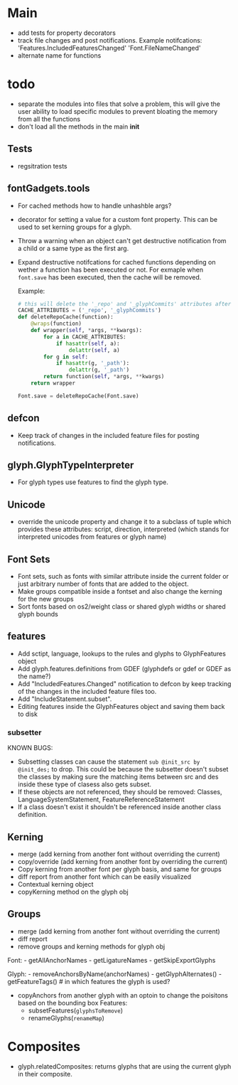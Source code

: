 # Main
- add tests for property decorators
- track file changes and post notifications. Example notifcations:
    'Features.IncludedFeaturesChanged'
    'Font.FileNameChanged'
- alternate name for functions

# todo
- separate the modules into files that solve a problem, this will give the user ability
  to load specific modules to prevent bloating the memory from all the functions
- don't load all the methods in the main __init__


## Tests
- regsitration tests

## fontGadgets.tools
- For cached methods how to handle unhashble args?
- decorator for setting a value for a custom font property. This can be used to
  set kerning groups for a glyph.
- Throw a warning when an object can't get destructive notification from a
  child or a same type as the first arg.
- Expand destructive notifcations for cached functions depending on wether a function
  has been executed or not. For exmaple when `font.save` has been executed, then the
  cache will be removed.

  Example:
    ```py
    # this will delete the '_repo' and '_glyphCommits' attributes after font save
    CACHE_ATTRIBUTES = ('_repo', '_glyphCommits')
    def deleteRepoCache(function):
        @wraps(function)
        def wrapper(self, *args, **kwargs):
            for a in CACHE_ATTRIBUTES:
                if hasattr(self, a):
                    delattr(self, a)
            for g in self:
                if hasattr(g, '_path'):
                    delattr(g, '_path')
            return function(self, *args, **kwargs)
        return wrapper

    Font.save = deleteRepoCache(Font.save)
    ```

## defcon
- Keep track of changes in the included feature files for posting notifications.

## glyph.GlyphTypeInterpreter
- For glyph types use features to find the glyph type.

## Unicode
- override the unicode property and change it to a subclass of tuple which provides
  these attributes: script, direction, interpreted (which stands for interpreted
  unicodes from features or glyph name)

## Font Sets
- Font sets, such as fonts with similar attribute inside the current folder or just
  arbitrary number of fonts that are added to the object.
- Make groups compatible inside a fontset and also change the kerning for the new groups
- Sort fonts based on os2/weight class or shared glyph widths or shared glyph bounds

## features
- Add sctipt, language, lookups to the rules and glyphs to GlyphFeatures object
- Add glyph.features.definitions from GDEF (glyphdefs or gdef or GDEF as the name?)
- Add "IncludedFeatures.Changed" notification to defcon by keep tracking of the changes
  in the included feature files too.
- Add "IncludeStatement.subset".
- Editing features inside the GlyphFeatures object and saving them back to disk

### subsetter
KNOWN BUGS:
- Subsetting classes can cause the statement `sub @init_src by @init_des;` to drop. This
  could be because the subsetter doesn't subset the classes by making sure the matching
  items between src and des inside these type of clasess also gets subset.
- If these objects are not referenced, they should be removed:
    Classes, LanguageSystemStatement, FeatureReferenceStatement
- If a class doesn't exist it shouldn't be referenced inside another class
    definition.

## Kerning
- merge (add kerning from another font without overriding the current)
- copy/override (add kerning from another font by overriding the current)
- Copy kerning from another font per glyph basis, and same for groups
- diff report from another font which can be easily visualized
- Contextual kerning object
- copyKerning method on the glyph obj

## Groups
- merge (add kerning from another font without overriding the current)
- diff report
- remove groups and kerning methods for glyph obj

Font:
	- getAllAnchorNames
	- getLigatureNames
	- getSkipExportGlyphs

Glyph:
	- removeAnchorsByName(anchorNames)
	- getGlyphAlternates()
	- getFeatureTags() # in which features the glyph is used?
  - copyAnchors from another glyph with an optoin to change the poisitons 
  based on the bounding box
Features:
	- subsetFeatures(`glyphsToRemove`)
	- renameGlyphs(`renameMap`)

# Composites
- glyph.relatedComposites: returns glyphs that are using the current glyph in their composite.